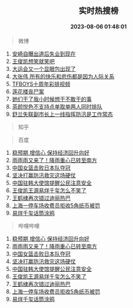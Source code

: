 <div align="center"><h2>实时热搜榜</h2><h4>2023-08-06 01:48:01</h4></div>

> 微博  

1. [安崎自曝出道后失业到现在](https://s.weibo.com/weibo?q=%23%E5%AE%89%E5%B4%8E%E8%87%AA%E6%9B%9D%E5%87%BA%E9%81%93%E5%90%8E%E5%A4%B1%E4%B8%9A%E5%88%B0%E7%8E%B0%E5%9C%A8%23&t=31&band_rank=1&Refer=top)<br />
2. [王俊凯想笑就笑吧](https://s.weibo.com/weibo?q=%23%E7%8E%8B%E4%BF%8A%E5%87%AF%E6%83%B3%E7%AC%91%E5%B0%B1%E7%AC%91%E5%90%A7%23&t=31&band_rank=2&Refer=top)<br />
3. [大运会又一个显眼包出现了](https://s.weibo.com/weibo?q=%23%E5%A4%A7%E8%BF%90%E4%BC%9A%E5%8F%88%E4%B8%80%E4%B8%AA%E6%98%BE%E7%9C%BC%E5%8C%85%E5%87%BA%E7%8E%B0%E4%BA%86%23&t=31&band_rank=3&Refer=top)<br />
4. [大张伟 所有的快乐和悲伤都是因为人际关系](https://s.weibo.com/weibo?q=%E5%A4%A7%E5%BC%A0%E4%BC%9F%20%E6%89%80%E6%9C%89%E7%9A%84%E5%BF%AB%E4%B9%90%E5%92%8C%E6%82%B2%E4%BC%A4%E9%83%BD%E6%98%AF%E5%9B%A0%E4%B8%BA%E4%BA%BA%E9%99%85%E5%85%B3%E7%B3%BB&t=31&band_rank=4&Refer=top)<br />
5. [TFBOYS十周年彩排视频](https://s.weibo.com/weibo?q=%23TFBOYS%E5%8D%81%E5%91%A8%E5%B9%B4%E5%BD%A9%E6%8E%92%E8%A7%86%E9%A2%91%23&t=31&band_rank=5&Refer=top)<br />
6. [莲花楼丧尸案](https://s.weibo.com/weibo?q=%23%E8%8E%B2%E8%8A%B1%E6%A5%BC%E4%B8%A7%E5%B0%B8%E6%A1%88%23&t=31&band_rank=6&Refer=top)<br />
7. [她们干了我小时候想干不敢干的事](https://s.weibo.com/weibo?q=%E5%A5%B9%E4%BB%AC%E5%B9%B2%E4%BA%86%E6%88%91%E5%B0%8F%E6%97%B6%E5%80%99%E6%83%B3%E5%B9%B2%E4%B8%8D%E6%95%A2%E5%B9%B2%E7%9A%84%E4%BA%8B&t=31&band_rank=7&Refer=top)<br />
8. [茶颜悦色不支持点单取单两人同时排队](https://s.weibo.com/weibo?q=%23%E8%8C%B6%E9%A2%9C%E6%82%A6%E8%89%B2%E4%B8%8D%E6%94%AF%E6%8C%81%E7%82%B9%E5%8D%95%E5%8F%96%E5%8D%95%E4%B8%A4%E4%BA%BA%E5%90%8C%E6%97%B6%E6%8E%92%E9%98%9F%23&t=31&band_rank=8&Refer=top)<br />
9. [舒兰失联副市长上一线指挥防汛是工作常态](https://s.weibo.com/weibo?q=%23%E8%88%92%E5%85%B0%E5%A4%B1%E8%81%94%E5%89%AF%E5%B8%82%E9%95%BF%E4%B8%8A%E4%B8%80%E7%BA%BF%E6%8C%87%E6%8C%A5%E9%98%B2%E6%B1%9B%E6%98%AF%E5%B7%A5%E4%BD%9C%E5%B8%B8%E6%80%81%23&t=31&band_rank=9&Refer=top)<br />

> 知乎  


> 百度  

1. [稳预期 增信心 保持经济回升向好](https://www.baidu.com/s?wd=%E7%A8%B3%E9%A2%84%E6%9C%9F+%E5%A2%9E%E4%BF%A1%E5%BF%83+%E4%BF%9D%E6%8C%81%E7%BB%8F%E6%B5%8E%E5%9B%9E%E5%8D%87%E5%90%91%E5%A5%BD&sa=fyb_news&rsv_dl=fyb_news)<br />
2. [雨雨雨又来了！降雨重心已转至南方](https://www.baidu.com/s?wd=%E9%9B%A8%E9%9B%A8%E9%9B%A8%E5%8F%88%E6%9D%A5%E4%BA%86%EF%BC%81%E9%99%8D%E9%9B%A8%E9%87%8D%E5%BF%83%E5%B7%B2%E8%BD%AC%E8%87%B3%E5%8D%97%E6%96%B9&sa=fyb_news&rsv_dl=fyb_news)<br />
3. [中国女篮击败日本队夺冠](https://www.baidu.com/s?wd=%E4%B8%AD%E5%9B%BD%E5%A5%B3%E7%AF%AE%E5%87%BB%E8%B4%A5%E6%97%A5%E6%9C%AC%E9%98%9F%E5%A4%BA%E5%86%A0&sa=fyb_news&rsv_dl=fyb_news)<br />
4. [坚决打赢防汛救灾这场硬仗](https://www.baidu.com/s?wd=%E5%9D%9A%E5%86%B3%E6%89%93%E8%B5%A2%E9%98%B2%E6%B1%9B%E6%95%91%E7%81%BE%E8%BF%99%E5%9C%BA%E7%A1%AC%E4%BB%97&sa=fyb_news&rsv_dl=fyb_news)<br />
5. [中国驻韩大使馆提醒公民注意安全](https://www.baidu.com/s?wd=%E4%B8%AD%E5%9B%BD%E9%A9%BB%E9%9F%A9%E5%A4%A7%E4%BD%BF%E9%A6%86%E6%8F%90%E9%86%92%E5%85%AC%E6%B0%91%E6%B3%A8%E6%84%8F%E5%AE%89%E5%85%A8&sa=fyb_news&rsv_dl=fyb_news)<br />
6. [王俊凯王源易烊千玺怎么不笑了](https://www.baidu.com/s?wd=%E7%8E%8B%E4%BF%8A%E5%87%AF%E7%8E%8B%E6%BA%90%E6%98%93%E7%83%8A%E5%8D%83%E7%8E%BA%E6%80%8E%E4%B9%88%E4%B8%8D%E7%AC%91%E4%BA%86&sa=fyb_news&rsv_dl=fyb_news)<br />
7. [王鹤棣再次错过迪丽热巴](https://www.baidu.com/s?wd=%E7%8E%8B%E9%B9%A4%E6%A3%A3%E5%86%8D%E6%AC%A1%E9%94%99%E8%BF%87%E8%BF%AA%E4%B8%BD%E7%83%AD%E5%B7%B4&sa=fyb_news&rsv_dl=fyb_news)<br />
8. [上海一停车场收费员拒收5角纸币被罚](https://www.baidu.com/s?wd=%E4%B8%8A%E6%B5%B7%E4%B8%80%E5%81%9C%E8%BD%A6%E5%9C%BA%E6%94%B6%E8%B4%B9%E5%91%98%E6%8B%92%E6%94%B65%E8%A7%92%E7%BA%B8%E5%B8%81%E8%A2%AB%E7%BD%9A&sa=fyb_news&rsv_dl=fyb_news)<br />
9. [易烊千玺话筒涂鸦](https://www.baidu.com/s?wd=%E6%98%93%E7%83%8A%E5%8D%83%E7%8E%BA%E8%AF%9D%E7%AD%92%E6%B6%82%E9%B8%A6&sa=fyb_news&rsv_dl=fyb_news)<br />

> 哔哩哔哩  

1. [稳预期 增信心 保持经济回升向好](https://www.baidu.com/s?wd=%E7%A8%B3%E9%A2%84%E6%9C%9F+%E5%A2%9E%E4%BF%A1%E5%BF%83+%E4%BF%9D%E6%8C%81%E7%BB%8F%E6%B5%8E%E5%9B%9E%E5%8D%87%E5%90%91%E5%A5%BD&sa=fyb_news&rsv_dl=fyb_news)<br />
2. [雨雨雨又来了！降雨重心已转至南方](https://www.baidu.com/s?wd=%E9%9B%A8%E9%9B%A8%E9%9B%A8%E5%8F%88%E6%9D%A5%E4%BA%86%EF%BC%81%E9%99%8D%E9%9B%A8%E9%87%8D%E5%BF%83%E5%B7%B2%E8%BD%AC%E8%87%B3%E5%8D%97%E6%96%B9&sa=fyb_news&rsv_dl=fyb_news)<br />
3. [中国女篮击败日本队夺冠](https://www.baidu.com/s?wd=%E4%B8%AD%E5%9B%BD%E5%A5%B3%E7%AF%AE%E5%87%BB%E8%B4%A5%E6%97%A5%E6%9C%AC%E9%98%9F%E5%A4%BA%E5%86%A0&sa=fyb_news&rsv_dl=fyb_news)<br />
4. [坚决打赢防汛救灾这场硬仗](https://www.baidu.com/s?wd=%E5%9D%9A%E5%86%B3%E6%89%93%E8%B5%A2%E9%98%B2%E6%B1%9B%E6%95%91%E7%81%BE%E8%BF%99%E5%9C%BA%E7%A1%AC%E4%BB%97&sa=fyb_news&rsv_dl=fyb_news)<br />
5. [中国驻韩大使馆提醒公民注意安全](https://www.baidu.com/s?wd=%E4%B8%AD%E5%9B%BD%E9%A9%BB%E9%9F%A9%E5%A4%A7%E4%BD%BF%E9%A6%86%E6%8F%90%E9%86%92%E5%85%AC%E6%B0%91%E6%B3%A8%E6%84%8F%E5%AE%89%E5%85%A8&sa=fyb_news&rsv_dl=fyb_news)<br />
6. [王俊凯王源易烊千玺怎么不笑了](https://www.baidu.com/s?wd=%E7%8E%8B%E4%BF%8A%E5%87%AF%E7%8E%8B%E6%BA%90%E6%98%93%E7%83%8A%E5%8D%83%E7%8E%BA%E6%80%8E%E4%B9%88%E4%B8%8D%E7%AC%91%E4%BA%86&sa=fyb_news&rsv_dl=fyb_news)<br />
7. [王鹤棣再次错过迪丽热巴](https://www.baidu.com/s?wd=%E7%8E%8B%E9%B9%A4%E6%A3%A3%E5%86%8D%E6%AC%A1%E9%94%99%E8%BF%87%E8%BF%AA%E4%B8%BD%E7%83%AD%E5%B7%B4&sa=fyb_news&rsv_dl=fyb_news)<br />
8. [上海一停车场收费员拒收5角纸币被罚](https://www.baidu.com/s?wd=%E4%B8%8A%E6%B5%B7%E4%B8%80%E5%81%9C%E8%BD%A6%E5%9C%BA%E6%94%B6%E8%B4%B9%E5%91%98%E6%8B%92%E6%94%B65%E8%A7%92%E7%BA%B8%E5%B8%81%E8%A2%AB%E7%BD%9A&sa=fyb_news&rsv_dl=fyb_news)<br />
9. [易烊千玺话筒涂鸦](https://www.baidu.com/s?wd=%E6%98%93%E7%83%8A%E5%8D%83%E7%8E%BA%E8%AF%9D%E7%AD%92%E6%B6%82%E9%B8%A6&sa=fyb_news&rsv_dl=fyb_news)<br />
